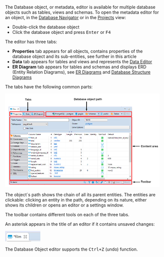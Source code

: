 The Database object, or metadata, editor is available for multiple database objects such as tables, views and schemas. To open the metadata editor for an object, in the [Database Navigator](Database-Navigator) or in the [Projects](Projects) view:
* Double-click the database object
* Click the database object and press <kbd>Enter</kbd> or <kbd>F4</kbd>

The editor has three tabs:
* **Properties** tab appears for all objects, contains properties of the database object and its sub-entities, see further in this article 
* **Data** tab appears for tables and views and represents the [Data Editor](Data-Editor)
* **ER Diagram** tab appears for tables and schemas and displays ERD (Entity Relation Diagrams), see [ER Diagrams](ER-Diagrams) and [Database Structure Diagrams](Database-Structure-Diagrams)

The tabs have the following common parts:

![](images/ug/Metadata-editor.png)

The object`s path shows the chain of all its parent entities. The entities are clickable: clicking an entity in the path, depending on its nature, either shows its children or opens an editor or a settings window.

The toolbar contains different tools on each of the three tabs.

An asterisk appears in the title of an editor if it contains unsaved changes:

![](images/ug/Unsaved_changes.png)

The Database Object editor supports the <kbd>Ctrl+Z</kbd> (undo) function.

